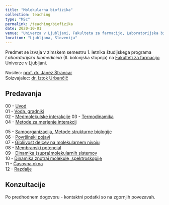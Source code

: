 ```yaml
---
title: "Molekularna biofizika"
collection: teaching
type: "MSc"
permalink: /teaching/biofizika
date: 2020-10-01
venue: "Univerza v Ljubljani, Fakulteta za farmacijo, Laboratorijska biomedicina"
location: "Ljubljana, Slovenija"
---
```


Predmet se izvaja v zimskem semestru 1. letnika študijskega programa *Laboratorijska biomedicina* (II. bolonjska stopnja) na [Fakulteti za farmacijo](http://www.ffa.uni-lj.si) Univerze v Ljubljani.  

Nosilec: [prof. dr. Janez Štrancar](/team/StrancarJanez)  
Soizvajalec: [dr. Iztok Urbančič](/team/UrbancicIztok)


Predavanja
----
00 - [Uvod](/files/teaching/biofizika/2021/00_uvod.pdf)  
01 - [Voda, gradniki](/files/teaching/biofizika/2021/01_voda-gradniki.pdf)  
02 - [Medmolekulske interakcije](/files/teaching/biofizika/2021/02_interakcije.pdf)
03 - [Termodinamika](/files/teaching/biofizika/2021/03_termodinamika_.pdf)  
04 - [Metode za merjenje interakcij](/files/teaching/biofizika/2021/04_merjenje-interakcij.pdf)     
<!-- 
01 - [Uvod, voda, gradniki](/files/teaching/biofizika/2020/01-MolBiof-UVOD_voda_gradniki.pdf)  
02 - [Medmolekulske interakcije](/files/teaching/biofizika/2020/02-MolBiof-MedMolInterakcije.pdf)  
03 - [Termodinamika na molekularnem nivoju](/files/teaching/biofizika/2020/03-MolBiof-Termodinamika.pdf)  
04 - [Termodinamika dinamičnih procesov](/files/teaching/biofizika/2020/04-MolBiof-TermodinamikaDinamicnihProcesov.pdf)  
05 - [Metode za merjenje interakcij](/files/teaching/biofizika/2020/05-MolBiof-SpecificneInterakcije.pdf)  
-->
05 - [Samoorganizacija, Metode strukturne biologije](/files/teaching/biofizika/2020/06-07-MolBiof-Samoorganizacija.pdf)  
06 - [Površinski pojavi ](/files/teaching/biofizika/2020/08-MolBiof-PovrsinskiPojavi.pdf)  
07 - [Gibljivost delcev na molekularnem nivoju](/files/teaching/biofizika/2020/09-MolBiof-Gibljivost.pdf)  
08 - [Membranski potencial](/files/teaching/biofizika/2020/10-MolBiof-MembranskiPotencial.pdf)   
09 - [Dinamika (supra)molekularnih sistemov](/files/teaching/biofizika/2020/11-MolBiof-DinamikaSupramolekularnihSistemov.pdf)  
10 - [Dinamika znotraj molekule, spektroskopije](/files/teaching/biofizika/2020/12-MolBiof-IntramolekularnaGibanja.pdf)  
11 - [Časovna okna](/files/teaching/biofizika/2020/13-MolBiof-CasovnaOkna.pdf)  
12 - [Razdalje](/files/teaching/biofizika/2020/14-MolBiof-Razdalje.pdf)  


Konzultacije
----
Po predhodnem dogovoru - kontaktni podatki so na zgornjih povezavah.

<!-- 
Vaje
======
[Povzetek vaj](/files/teaching/biofizika/vaje_mol_biofiz)

Izpiti
====== -->